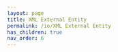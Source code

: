 ```yaml
---
layout: page
title: XML External Entity
permalink: /io/XML External Entity
has_children: true
nav_order: 6
---
```

